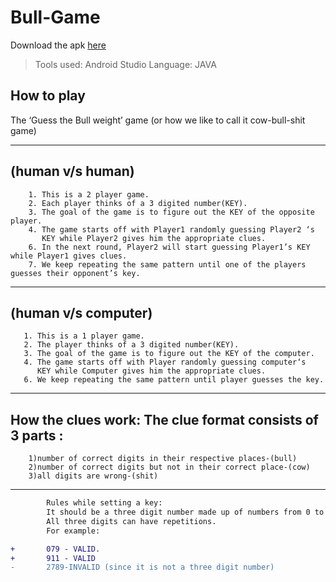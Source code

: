 # Bull-Game

Download the apk [here](https://github.com/vivekdhir77/Bull-Game/files/6474795/app-debug.apk.zip)

> Tools used: Android Studio
> Language: JAVA


##       How to play
        
   The ‘Guess the Bull weight’ game
   (or how we like to call it cow-bull-shit game)





-----------------------------------------------------------------------------------------------------------------------------------------------------------------         
>
##       (human v/s human) 

        1. This is a 2 player game.
        2. Each player thinks of a 3 digited number(KEY).
        3. The goal of the game is to figure out the KEY of the opposite player. 
        4. The game starts off with Player1 randomly guessing Player2 ‘s 
           KEY while Player2 gives him the appropriate clues.
        6. In the next round, Player2 will start guessing Player1’s KEY while Player1 gives clues. 
        7. We keep repeating the same pattern until one of the players guesses their opponent’s key.





-----------------------------------------------------------------------------------------------------------------------------------------------------------------    
>
##    (human v/s computer)

       1. This is a 1 player game.
       2. The player thinks of a 3 digited number(KEY).
       3. The goal of the game is to figure out the KEY of the computer.
       4. The game starts off with Player randomly guessing computer‘s 
          KEY while Computer gives him the appropriate clues.
       6. We keep repeating the same pattern until player guesses the key.
        
    
    
    
     
 ----------------------------------------------------------------------------------------------------------------------------------------------------------------- 
>
##     How the clues work: The clue format consists of 3 parts :
 
        1)number of correct digits in their respective places-(bull)
        2)number of correct digits but not in their correct place-(cow)
        3)all digits are wrong-(shit)
        
        
        
        
        
----------------------------------------------------------------------------------------------------------------------------------------------------------------- 
```diff
        Rules while setting a key:
        It should be a three digit number made up of numbers from 0 to 9.
        All three digits can have repetitions.
        For example:

+       079 - VALID.
+       911 - VALID 
-       2789-INVALID (since it is not a three digit number)
```

